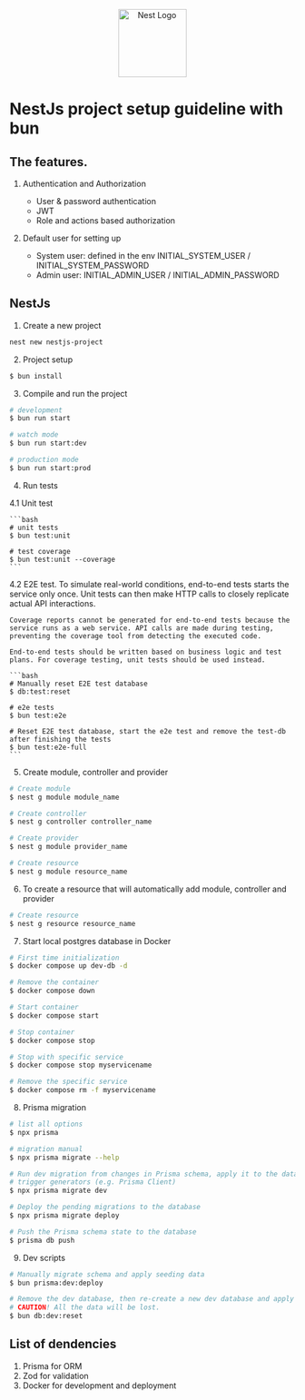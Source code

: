 

<p align="center">
  <a href="http://nestjs.com/" target="blank"><img src="https://nestjs.com/img/logo-small.svg" width="120" alt="Nest Logo" /></a>
</p>

# NestJs project setup guideline with bun

## The features.
1. Authentication and Authorization
    - User & password authentication
    - JWT
    - Role and actions based authorization

2. Default user for setting up
    - System user: defined in the env INITIAL_SYSTEM_USER / INITIAL_SYSTEM_PASSWORD
    - Admin user: INITIAL_ADMIN_USER / INITIAL_ADMIN_PASSWORD
    
## NestJs

1. Create a new project

``` bash
nest new nestjs-project
```

2. Project setup

```bash
$ bun install
```

3. Compile and run the project
```bash
# development
$ bun run start

# watch mode
$ bun run start:dev

# production mode
$ bun run start:prod
``` 

4. Run tests

  4.1 Unit test

    ```bash
    # unit tests
    $ bun test:unit

    # test coverage
    $ bun test:unit --coverage
    ```

  4.2 E2E test.
    To simulate real-world conditions, end-to-end tests starts the service only once. Unit tests can then make HTTP calls to closely replicate actual API interactions.

    Coverage reports cannot be generated for end-to-end tests because the service runs as a web service. API calls are made during testing, preventing the coverage tool from detecting the executed code.

    End-to-end tests should be written based on business logic and test plans. For coverage testing, unit tests should be used instead.

    ```bash
    # Manually reset E2E test database 
    $ db:test:reset

    # e2e tests
    $ bun test:e2e

    # Reset E2E test database, start the e2e test and remove the test-db after finishing the tests
    $ bun test:e2e-full
    ```

5. Create module, controller and provider
```bash
# Create module
$ nest g module module_name

# Create controller
$ nest g controller controller_name

# Create provider
$ nest g module provider_name

# Create resource
$ nest g module resource_name

```

6. To create a resource that will automatically add module, controller and provider
```bash
# Create resource
$ nest g resource resource_name

```

7. Start local postgres database in Docker
```bash
# First time initialization
$ docker compose up dev-db -d

# Remove the container
$ docker compose down

# Start container
$ docker compose start

# Stop container
$ docker compose stop

# Stop with specific service
$ docker compose stop myservicename

# Remove the specific service
$ docker compose rm -f myservicename

```

8. Prisma migration
```bash
# list all options
$ npx prisma

# migration manual
$ npx prisma migrate --help

# Run dev migration from changes in Prisma schema, apply it to the database
# trigger generators (e.g. Prisma Client)
$ npx prisma migrate dev

# Deploy the pending migrations to the database
$ npx prisma migrate deploy

# Push the Prisma schema state to the database
$ prisma db push
```

9. Dev scripts
```bash
# Manually migrate schema and apply seeding data
$ bun prisma:dev:deploy

# Remove the dev database, then re-create a new dev database and apply prisma migration script with seeding data
# CAUTION! All the data will be lost.
$ bun db:dev:reset

```

## List of dendencies
1. Prisma for ORM
2. Zod for validation
3. Docker for development and deployment
